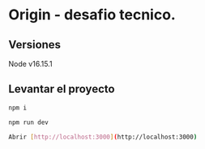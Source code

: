 # Origin - desafio tecnico.

## Versiones
Node v16.15.1

## Levantar el proyecto 

```bash
npm i

npm run dev

Abrir [http://localhost:3000](http://localhost:3000)
```
